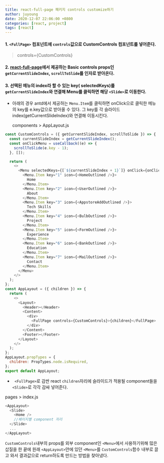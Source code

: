 ```yaml
---
title: react-full-page 패키지 controls customize하기
author: juyoung
date: 2020-12-07 22:06:00 +0800
categories: [react, project]
tags: [react]
---
```


#### 1. `<FullPage>` 컴포넌트에 `controls`값으로 CustomControls 컴포넌트를 넣어준다.

> controls={CustomControls}

#### 2. [react-full-page](https://github.com/zwug/react-full-page#readme)에서 제공하는 Basic controls props인 `getCurrentSlideIndex`, `scrollToSlide`를 인자로 받아온다.

#### 3. 선택된 메뉴의 index라 할 수 있는 key( selectedKeys)를 `getCurrentSlideIndex`와 연결해 Menu를 클릭하면 해당 `<Slide>`로 이동한다.

- 아래의 경우 antd에서 제공하는 `Menu.Item`를 클릭하면 onClick으로 클릭한 메뉴의 key를 e.key값으로 받아올 수 있다. 그 key를 각 슬라이드 index(getCurrentSlideIndex)와 연결해 이동시킨다.

  components > AppLayout.js

```javascript
const CustomControls = ({ getCurrentSlideIndex, scrollToSlide }) => {
  const currentSlideIndex = getCurrentSlideIndex();
  const onClickMenu = useCallback((e) => {
    scrollToSlide(e.key - 1);
  }, []);

  return (
    <>
      <Menu selectedKeys={[`${currentSlideIndex + 1}`]} onClick={onClickMenu}>
        <Menu.Item key="1" icon={<HomeOutlined />}>
          Home
        </Menu.Item>
        <Menu.Item key="2" icon={<UserOutlined />}>
          About
        </Menu.Item>
        <Menu.Item key="3" icon={<AppstoreAddOutlined />}>
          Tech Skills
        </Menu.Item>
        <Menu.Item key="4" icon={<BulbOutlined />}>
          Project
        </Menu.Item>
        <Menu.Item key="5" icon={<FormOutlined />}>
          Experience
        </Menu.Item>
        <Menu.Item key="6" icon={<BankOutlined />}>
          Education
        </Menu.Item>
        <Menu.Item key="7" icon={<MailOutlined />}>
          Contact
        </Menu.Item>
      </Menu>
    </>
  );
};
const AppLayout = ({ children }) => {
  return (
    <>
      <Layout>
        <Header></Header>
        <Content>
          <div>
            <FullPage controls={CustomControls}>{children}</FullPage>
          </div>
        </Content>
        <Footer></Footer>
      </Layout>
    </>
  );
};
AppLayout.propTypes = {
  children: PropTypes.node.isRequired,
};
export default AppLayout;
```

- ` <FullPage>`로 감싼 react `children`자리에 슬라이드가 적용될 component들을 `<Slide>`로 각각 감싸 넣어준다.

pages > index.js

```javascript
<AppLayout>
  <Slide>
    <Home />
    //페이지별 component 자리
  </Slide>
  ...
</AppLayout>
```

`CustomControls`내부의 props를 외부 component인 `<Menu>`에서 사용하기위해 많은 삽질을 한 끝에 원래 `<AppLayout>`안에 있던 `<Menu>`를 `CustomControls`함수 내부로 끌고 와서 결과값으로 return하도록 만드는 방법을 찾아냈다.
